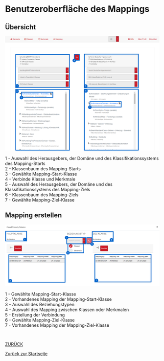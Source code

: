 # Benutzeroberfläche des Mappings

## Übersicht

![BenutzeroberflächeMapping](../Bilder/UI/UIMappingKlassenAuswahl.png)

1 - Auswahl des Herausgebers, der Domäne und des Klassifikationssystems des Mapping-Starts  <br>
2 - Klassenbaum des Mapping-Starts <br>
3 - Gewählte Mapping-Start-Klasse <br>
4 - Verbinde Klasse und Merkmale <br>
5 - Auswahl des Herausgebers, der Domäne und des Klassifikationssystems des Mapping-Ziels <br>
6 - Klassenbaum des Mapping-Ziels <br>
7 - Gewählte Mapping-Ziel-Klasse<br>

## Mapping erstellen

![BenutzeroberflächeMappingdetails](../Bilder/UI/UIMappingdetails.png)

1 - Gewählte Mapping-Start-Klasse <br>
2 - Vorhandenes Mapping der Mapping-Start-Klasse<br>
3 - Auswahl des Beziehungstypen<br>
4 - Auswahl des Mapping zwischen Klassen oder Merkmalen<br>
5 - Erstellung der Verbindung<br>
6 - Gewählte Mapping-Ziel-Klasse <br>
7 - Vorhandenes Mapping der Mapping-Ziel-Klasse<br>


<br>

[ZURÜCK](2.3.0_UI.md)

[Zurück zur Startseite](https://bimeta-steuerkreis.github.io/Anwenderhilfe/)
